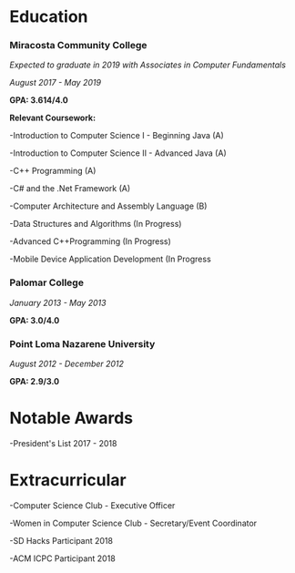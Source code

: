 # Education

### Miracosta Community College

*Expected to graduate in 2019 with Associates in Computer Fundamentals*

*August 2017 - May 2019*

**GPA: 3.614/4.0**

**Relevant Coursework:**

-Introduction to Computer Science I - Beginning Java (A)

-Introduction to Computer Science II - Advanced Java (A)

-C++ Programming (A)

-C# and the .Net Framework (A)

-Computer Architecture and Assembly Language (B)

-Data Structures and Algorithms (In Progress)

-Advanced C++Programming (In Progress)

-Mobile Device Application Development (In Progress




### Palomar College

*January 2013 - May 2013*

**GPA: 3.0/4.0**




### Point Loma Nazarene University

*August 2012 - December 2012*

**GPA: 2.9/3.0**


# Notable Awards

-President's List 2017 - 2018


# Extracurricular

-Computer Science Club - Executive Officer

-Women in Computer Science Club - Secretary/Event Coordinator

-SD Hacks Participant 2018

-ACM ICPC Participant 2018
